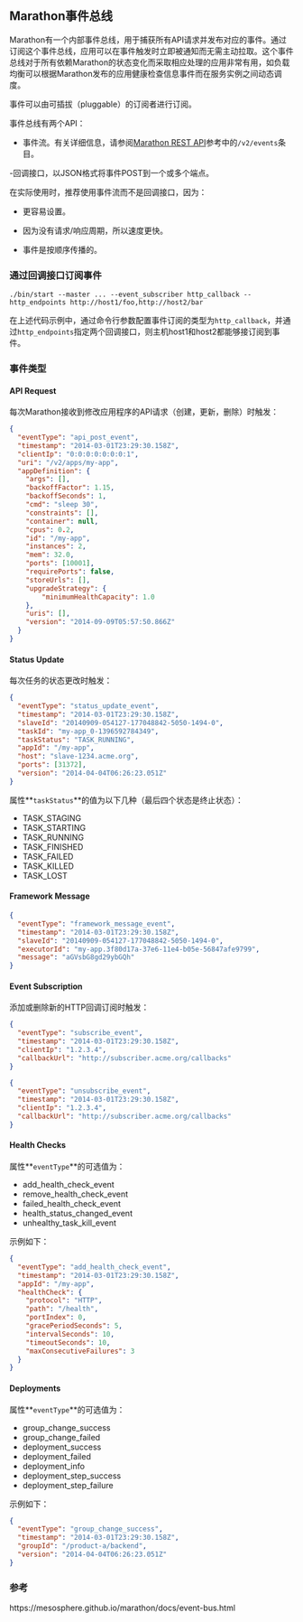 ## Marathon事件总线

Marathon有一个内部事件总线，用于捕获所有API请求并发布对应的事件。通过订阅这个事件总线，应用可以在事件触发时立即被通知而无需主动拉取。这个事件总线对于所有依赖Marathon的状态变化而采取相应处理的应用非常有用，如负载均衡可以根据Marathon发布的应用健康检查信息事件而在服务实例之间动态调度。

事件可以由可插拔（pluggable）的订阅者进行订阅。

事件总线有两个API：

- 事件流。有关详细信息，请参阅[Marathon REST API](https://mesosphere.github.io/marathon/docs/generated/api.html)参考中的`/v2/events`条目。

-回调接口，以JSON格式将事件POST到一个或多个端点。

在实际使用时，推荐使用事件流而不是回调接口，因为：

- 更容易设置。

- 因为没有请求/响应周期，所以速度更快。

- 事件是按顺序传播的。

### 通过回调接口订阅事件

```
./bin/start --master ... --event_subscriber http_callback --http_endpoints http://host1/foo,http://host2/bar
```
在上述代码示例中，通过命令行参数配置事件订阅的类型为`http_callback`，并通过`http_endpoints`指定两个回调接口，则主机host1和host2都能够接订阅到事件。

### 事件类型

#### API Request

每次Marathon接收到修改应用程序的API请求（创建，更新，删除）时触发：

```json
{
  "eventType": "api_post_event",
  "timestamp": "2014-03-01T23:29:30.158Z",
  "clientIp": "0:0:0:0:0:0:0:1",
  "uri": "/v2/apps/my-app",
  "appDefinition": {
    "args": [],
    "backoffFactor": 1.15,
    "backoffSeconds": 1,
    "cmd": "sleep 30",
    "constraints": [],
    "container": null,
    "cpus": 0.2,
    "id": "/my-app",
    "instances": 2,
    "mem": 32.0,
    "ports": [10001],
    "requirePorts": false,
    "storeUrls": [],
    "upgradeStrategy": {
        "minimumHealthCapacity": 1.0
    },
    "uris": [],
    "version": "2014-09-09T05:57:50.866Z"
  }
}
```
#### Status Update

每次任务的状态更改时触发：

```json
{
  "eventType": "status_update_event",
  "timestamp": "2014-03-01T23:29:30.158Z",
  "slaveId": "20140909-054127-177048842-5050-1494-0",
  "taskId": "my-app_0-1396592784349",
  "taskStatus": "TASK_RUNNING",
  "appId": "/my-app",
  "host": "slave-1234.acme.org",
  "ports": [31372],
  "version": "2014-04-04T06:26:23.051Z"
}
```

属性**`taskStatus`**的值为以下几种（最后四个状态是终止状态）：

- TASK_STAGING
- TASK_STARTING
- TASK_RUNNING
- TASK_FINISHED
- TASK_FAILED
- TASK_KILLED
- TASK_LOST

#### Framework Message

```json
{
  "eventType": "framework_message_event",
  "timestamp": "2014-03-01T23:29:30.158Z",
  "slaveId": "20140909-054127-177048842-5050-1494-0",
  "executorId": "my-app.3f80d17a-37e6-11e4-b05e-56847afe9799",
  "message": "aGVsbG8gd29ybGQh"
}
```

#### Event Subscription

添加或删除新的HTTP回调订阅时触发：

```json
{
  "eventType": "subscribe_event",
  "timestamp": "2014-03-01T23:29:30.158Z",
  "clientIp": "1.2.3.4",
  "callbackUrl": "http://subscriber.acme.org/callbacks"
}
```

```json
{
  "eventType": "unsubscribe_event",
  "timestamp": "2014-03-01T23:29:30.158Z",
  "clientIp": "1.2.3.4",
  "callbackUrl": "http://subscriber.acme.org/callbacks"
}
```

#### Health Checks

属性**`eventType`**的可选值为：

- add_health_check_event
- remove_health_check_event
- failed_health_check_event
- health_status_changed_event
- unhealthy_task_kill_event

示例如下：

```json
{
  "eventType": "add_health_check_event",
  "timestamp": "2014-03-01T23:29:30.158Z",
  "appId": "/my-app",
  "healthCheck": {
    "protocol": "HTTP",
    "path": "/health",
    "portIndex": 0,
    "gracePeriodSeconds": 5,
    "intervalSeconds": 10,
    "timeoutSeconds": 10,
    "maxConsecutiveFailures": 3
  }
}
```



#### Deployments

属性**`eventType`**的可选值为：

- group_change_success
- group_change_failed
- deployment_success
- deployment_failed
- deployment_info
- deployment_step_success
- deployment_step_failure

示例如下：

```json
{
  "eventType": "group_change_success",
  "timestamp": "2014-03-01T23:29:30.158Z",
  "groupId": "/product-a/backend",
  "version": "2014-04-04T06:26:23.051Z"
}
```

### 参考

https:\/\/mesosphere.github.io\/marathon\/docs\/event-bus.html

